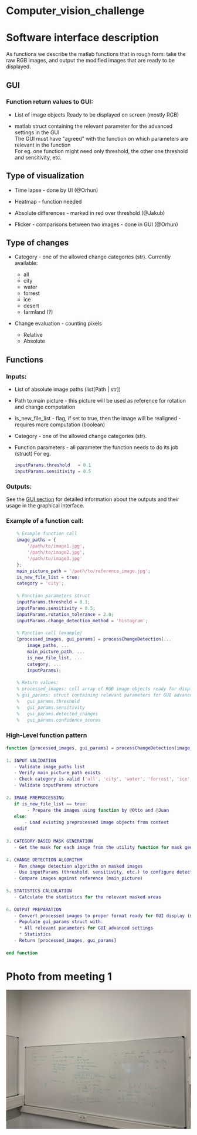 # Computer_vision_challenge

# Software interface description

As functions we describe the matlab functions that in rough form: take the raw RGB images, and output the modified images that are ready to be displayed.

## GUI

### Function return values to GUI:

- List of image objects
    Ready to be displayed on screen (mostly RGB)

- matlab struct containing the relevant parameter for the advanced settings in the GUI \
    The GUI must have "agreed" with the function on which parameters are relevant in the function \
    For eg. one function might need only threshold, the other one threshold and sensitivity, etc.

## Type of visualization

- Time lapse - done by UI (@Orhun)

- Heatmap - function needed

- Absolute differences - marked in red over threshold (@Jakub)

- Flicker - comparisons between two images - done in GUI (@Orhun)


## Type of changes

- Category - one of the allowed change categories (str). Currently available:
    - all
    - city
    - water
    - forrest
    - ice
    - desert
    - farmland (?)

- Change evaluation - counting pixels
    - Relative
    - Absolute


## Functions

### Inputs:

- List of absolute image paths  (list[Path | str])

- Path to main picture - this picture will be used as reference for rotation and change computation

- is_new_file_list - flag, if set to true, then the image will be realigned - requires more computation (boolean)

- Category - one of the allowed change categories (str).

- Function parameters - all parameter the function needs to do its job (struct)
    For eg.
    ```matlab
    inputParams.threshold   = 0.1
    inputParams.sensitivity = 0.5
    ```



### Outputs:

See the [GUI section](#gui) for detailed information about the outputs and their usage in the graphical interface.



### Example of a function call:

``` matlab
    % Example function call
    image_paths = {
        '/path/to/image1.jpg',
        '/path/to/image2.jpg', 
        '/path/to/image3.jpg'
    };
    main_picture_path = '/path/to/reference_image.jpg';
    is_new_file_list = true;
    category = 'city';
    
    % Function parameters struct
    inputParams.threshold = 0.1;
    inputParams.sensitivity = 0.5;
    inputParams.rotation_tolerance = 2.0;
    inputParams.change_detection_method = 'histogram';
    
    % Function call (example)
    [processed_images, gui_params] = processChangeDetection(...
        image_paths, ...
        main_picture_path, ...
        is_new_file_list, ...
        category, ...
        inputParams);
    
    % Return values:
    % processed_images: cell array of RGB image objects ready for display
    % gui_params: struct containing relevant parameters for GUI advanced settings
    %   gui_params.threshold
    %   gui_params.sensitivity  
    %   gui_params.detected_changes
    %   gui_params.confidence_scores
```



### High-Level function pattern

```matlab
function [processed_images, gui_params] = processChangeDetection(image_paths, main_picture_path, is_new_file_list, category, inputParams)

1. INPUT VALIDATION
   - Validate image_paths list
   - Verify main_picture_path exists
   - Check category is valid ('all', 'city', 'water', 'forrest', 'ice', 'desert', 'farmland')
   - Validate inputParams structure

2. IMAGE PREPROCESSING
   if is_new_file_list == true:
        - Prepare the images using function by @Otto and @Juan
   else:
       - Load existing preprocessed image objects from context
   endif

3. CATEGORY-BASED MASK GENERATION
   - Get the mask for each image from the utility function for mask generation

4. CHANGE DETECTION ALGORITHM
   - Run change detection algorithm on masked images
   - Use inputParams (threshold, sensitivity, etc.) to configure detection
   - Compare images against reference (main_picture)

5. STATISTICS CALCULATION
   - Calculate the statistics for the relevant masked areas

6. OUTPUT PREPARATION
   - Convert processed images to proper format ready for GUI display (mostly RGB)
   - Populate gui_params struct with:
     * All relevant parameters for GUI advanced settings
     * Statistics
   - Return [processed_images, gui_params]

end function
```


# Photo from meeting 1
![Meeting 1 Photo](./meeting-1.jpg)